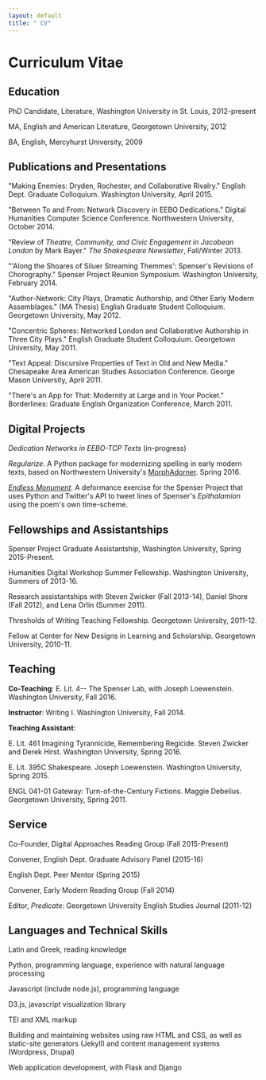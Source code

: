 ```yaml
---
layout: default
title: " CV"
---
```


# Curriculum Vitae

## Education

PhD Candidate, Literature, Washington University in St. Louis, 2012-present

MA, English and American Literature, Georgetown University, 2012

BA, English, Mercyhurst University, 2009

## Publications and Presentations

"Making Enemies: Dryden, Rochester, and Collaborative Rivalry." English Dept. Graduate Colloquium. Washington University, April 2015.

"Between To and From: Network Discovery in EEBO Dedications." Digital Humanities Computer Science Conference. Northwestern University, October 2014.

"Review of *Theatre, Community, and Civic Engagement in Jacobean London* by Mark Bayer." *The Shakespeare Newsletter*, Fall/Winter 2013.

"'Along the Shoares of Siluer Streaming Themmes': Spenser's Revisions of Chorography." Spenser Project Reunion Symposium. Washington University, February 2014.

"Author-Network: City Plays, Dramatic Authorship, and Other Early Modern Assemblages." (MA Thesis) English Graduate Student Colloquium. Georgetown University, May 2012.

"Concentric Spheres: Networked London and Collaborative Authorship in Three City Plays." English Graduate Student Colloquium. Georgetown University, May 2011.

"Text Appeal: Discursive Properties of Text in Old and New Media." Chesapeake Area American Studies Association Conference. George Mason University, April 2011.

"There's an App for That: Modernity at Large and in Your Pocket." Borderlines: Graduate English Organization Conference, March 2011.

## Digital Projects

*Dedication Networks in EEBO-TCP Texts* (in-progress)

*Regularize*. A Python package for modernizing spelling in early modern texts, based on Northwestern University's [MorphAdorner](http://morphadorner.northwestern.edu/). Spring 2016.

*[Endless Monument](https://twitter.com/endlessmonument)*. A deformance exercise for the Spenser Project that uses Python and Twitter's API to tweet lines of Spenser's *Epithalamion* using the poem's own time-scheme.

## Fellowships and Assistantships

Spenser Project Graduate Assistantship, Washington University, Spring 2015-Present.

Humanities Digital Workshop Summer Fellowship. Washington University, Summers of 2013-16.

Research assistantships with Steven Zwicker (Fall 2013-14), Daniel Shore (Fall 2012), and Lena Orlin (Summer 2011).

Thresholds of Writing Teaching Fellowship. Georgetown University, 2011-12.

Fellow at Center for New Designs in Learning and Scholarship. Georgetown University, 2010-11.

## Teaching

**Co-Teaching**: E. Lit. 4-- The Spenser Lab, with Joseph Loewenstein. Washington University, Fall 2016.

**Instructor**: Writing I. Washington University, Fall 2014.

**Teaching Assistant**:

E. Lit. 461 Imagining Tyrannicide, Remembering Regicide. Steven Zwicker and Derek Hirst. Washington University, Spring 2016.

E. Lit. 395C Shakespeare. Joseph Loewenstein. Washington University, Spring 2015.

ENGL 041-01 Gateway: Turn-of-the-Century Fictions. Maggie Debelius. Georgetown University, Spring 2011.

## Service

Co-Founder, Digital Approaches Reading Group (Fall 2015-Present)

Convener, English Dept. Graduate Advisory Panel (2015-16)

English Dept. Peer Mentor (Spring 2015)

Convener, Early Modern Reading Group (Fall 2014)

Editor, *Predicate*: Georgetown University English Studies Journal (2011-12)

## Languages and Technical Skills

Latin and Greek, reading knowledge

Python, programming language, experience with natural language processing

Javascript (include node.js), programming language

D3.js, javascript visualization library

TEI and XML markup

Building and maintaining websites using raw HTML and CSS, as well as static-site generators (Jekyll) and content management systems (Wordpress, Drupal)

Web application development, with Flask and Django
